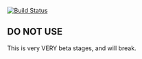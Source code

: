 [![Build Status](https://travis-ci.org/jprice/ansibles.svg)](https://travis-ci.org/jprice/ansibles)
## DO NOT USE
This is very VERY beta stages, and will break.
